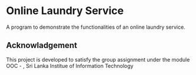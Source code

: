 # Online Laundry Service
A program to demonstrate the functionalities of an online laundry service.

## Acknowladgement
This project is developed to satisfy the group assignment under the module OOC - , Sri Lanka Institue of Information Technology